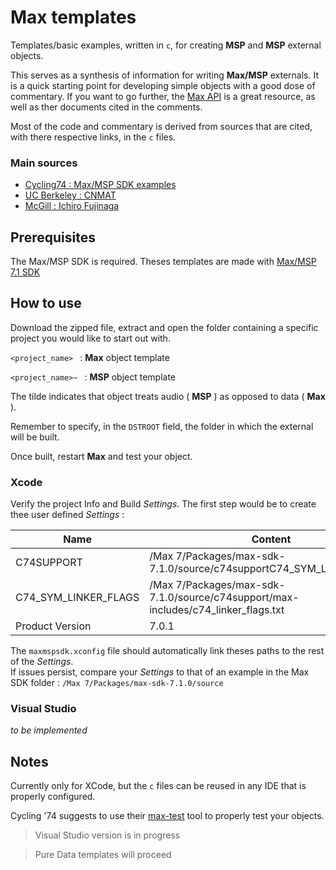 # Max templates

Templates/basic examples, written in ``c``, for creating **MSP** and **MSP** external objects.

This serves as a synthesis of information for writing **Max/MSP** externals. It is a quick starting point for developing simple objects with a good dose of commentary. If you want to go further, the [Max API](https://cycling74.com/sdk/MaxSDK-6.0.4/html/index.html) is a great resource, as well as ther documents cited in the comments.

Most of the code and commentary is derived from sources that are cited, with there respective links, in the ``c`` files.

### Main sources
- [Cycling74 : Max/MSP SDK examples](https://github.com/Cycling74/max6-sdk/tree/master/examples)
- [UC Berkeley : CNMAT](https://github.com/CNMAT/CNMAT-Externs)
- [McGill : Ichiro Fujinaga](http://www.music.mcgill.ca/~ich/classes/mumt402_06/MaxMSPExternalsTutorials/MaxMSPExternalsTutorial3.2.pdf)

## Prerequisites

The Max/MSP SDK is required. Theses templates are made with [Max/MSP 7.1 SDK](https://cycling74.com/downloads/sdk/#.VzpdRpPbvdQ)

## How to use

Download the zipped file, extract and open the folder containing a specific project you would like to start out with.

``<project_name> ``   : **Max** object template

``<project_name>~ ``  : **MSP** object template

The tilde indicates that object treats audio ( **MSP** ) as opposed to data ( **Max** ).

Remember to specify, in the ``DSTROOT`` field, the folder in which the external will be built.

Once built, restart **Max** and test your object.

### Xcode

Verify the project Info and Build *Settings*. The first step would be to create thee user defined *Settings* :


| Name                 | Content                                                                           |
|----------------------|-----------------------------------------------------------------------------------|
| C74SUPPORT           | /Max 7/Packages/max-sdk-7.1.0/source/c74supportC74_SYM_LINKER_FLAGS               |
| C74_SYM_LINKER_FLAGS | /Max 7/Packages/max-sdk-7.1.0/source/c74support/max-includes/c74_linker_flags.txt |
| Product Version      | 7.0.1                                                                             |

The `maxmspsdk.xconfig` file should automatically link theses paths to the rest of the *Settings*.     
If issues persist, compare your *Settings* to that of an example in the Max SDK folder : ``/Max 7/Packages/max-sdk-7.1.0/source``

### Visual Studio

*to be implemented*

## Notes

Currently only for XCode, but the ``c`` files can be reused in any IDE that is properly configured.

Cycling '74 suggests to use their [max-test](https://github.com/Cycling74/max-test) tool to properly test your objects.


>Visual Studio version is in progress

>Pure Data templates will proceed
